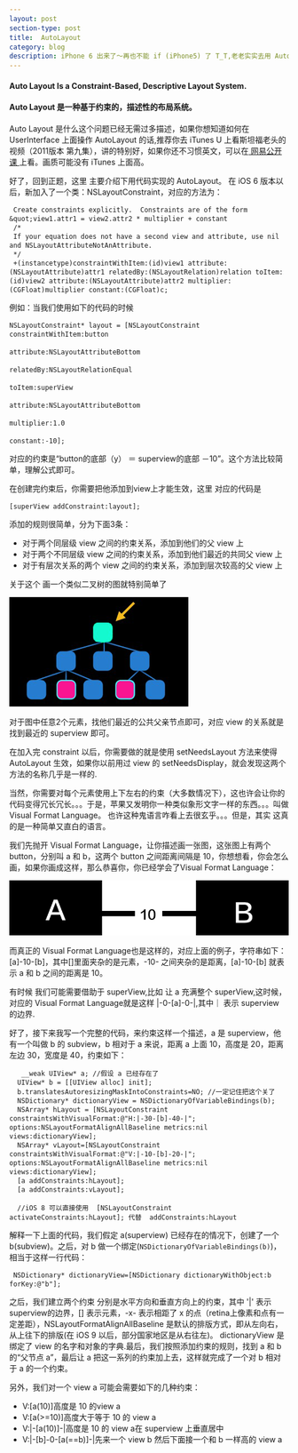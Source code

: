 ```yaml
---
layout: post
section-type: post
title: 	AutoLayout
category: blog
description: iPhone 6 出来了～再也不能 if (iPhone5) 了 T_T,老老实实去用 AutoLayout 把
---
```


#### Auto Layout Is a Constraint-Based, Descriptive Layout System.
#### Auto Layout 是一种基于约束的，描述性的布局系统。

Auto Layout 是什么这个问题已经无需过多描述，如果你想知道如何在 UserInterface 上面操作 AutoLayout 的话,推荐你去 iTunes U 上看斯坦福老头的视频（2011版本 第九集），讲的特别好，如果你还不习惯英文，可以在[ 网易公开课 ](http://v.163.com/movie/2014/1/B/P/M9H7S9F1H_M9H80K2BP.html)上看。画质可能没有 iTunes 上面高。

好了，回到正题，这里 主要介绍下用代码实现的 AutoLayout。
在 iOS 6 版本以后，新加入了一个类：NSLayoutConstraint，对应的方法为：
	

	 Create constraints explicitly.  Constraints are of the form &quot;view1.attr1 = view2.attr2 * multiplier + constant
	 /*
	 If your equation does not have a second view and attribute, use nil and NSLayoutAttributeNotAnAttribute.
	 */
	 +(instancetype)constraintWithItem:(id)view1 attribute:(NSLayoutAttribute)attr1 relatedBy:(NSLayoutRelation)relation toItem:(id)view2 attribute:(NSLayoutAttribute)attr2 multiplier:(CGFloat)multiplier constant:(CGFloat)c;

	
例如：当我们使用如下的代码的时候
	
	NSLayoutConstraint* layout = [NSLayoutConstraint constraintWithItem:button
	                                                          attribute:NSLayoutAttributeBottom
	                                                          relatedBy:NSLayoutRelationEqual
	                                                             toItem:superView
	                                                          attribute:NSLayoutAttributeBottom
	                                                         multiplier:1.0
	                                                           constant:-10];
	
对应的约束是“button的底部（y） ＝ superview的底部 －10”。这个方法比较简单，理解公式即可。

在创建完约束后，你需要把他添加到view上才能生效，这里 对应的代码是

	[superView addConstraint:layout];
		
添加的规则很简单，分为下面3条：

* 对于两个同层级 view 之间的约束关系，添加到他们的父 view 上
* 对于两个不同层级 view 之间的约束关系，添加到他们最近的共同父 view 上
* 对于有层次关系的两个 view 之间的约束关系，添加到层次较高的父 view 上

关于这个 画一个类似二叉树的图就特别简单了

![Visual Format Language](/images/blog/20140930_1.png)

对于图中任意2个元素，找他们最近的公共父亲节点即可，对应 view 的关系就是 找到最近的 superview 即可。


在加入完 constraint 以后，你需要做的就是使用 setNeedsLayout 方法来使得 AutoLayout 生效，如果你以前用过 view 的 setNeedsDisplay，就会发现这两个方法的名称几乎是一样的.

当然，你需要对每个元素使用上下左右的约束（大多数情况下），这也许会让你的代码变得冗长冗长。。。于是，苹果又发明你一种类似象形文字一样的东西。。。叫做 Visual Format Language。 也许这种鬼语言咋看上去很玄乎。。。但是，其实 这真的是一种简单又直白的语言。

我们先抛开 Visual Format Language，让你描述画一张图，这张图上有两个 button，分别叫 a 和 b，这两个 button 之间距离间隔是 10，你想想看，你会怎么画，如果你画成这样，那么恭喜你，你已经学会了Visual Format Language：

![Visual Format Language](/images/blog/20140930_2.png)
 
 
而真正的 Visual Format Language也是这样的，对应上面的例子，字符串如下： [a]-10-[b]，其中[]里面夹杂的是元素，-10- 之间夹杂的是距离，[a]-10-[b] 就表示 a 和 b 之间的距离是 10。

有时候 我们可能需要借助于 superView,比如 让 a 充满整个 superView,这时候，对应的 Visual Format Language就是这样 |-0-[a]-0-|,其中｜ 表示 superview 的边界.

好了，接下来我写一个完整的代码，来约束这样一个描述，a 是 superview，他有一个叫做 b 的 subview，b 相对于 a 来说，距离 a 上面 10，高度是 20，距离左边 30，宽度是 40，约束如下：

	   __weak UIView* a; //假设 a 已经存在了
	  UIView* b = [[UIView alloc] init];
	  b.translatesAutoresizingMaskIntoConstraints=NO; //一定记住把这个关了
	  NSDictionary* dictionaryView = NSDictionaryOfVariableBindings(b);
	  NSArray* hLayout = [NSLayoutConstraint constraintsWithVisualFormat:@"H:|-30-[b]-40-|"; options:NSLayoutFormatAlignAllBaseline metrics:nil views:dictionaryView];
	  NSArray* vLayout=[NSLayoutConstraint constraintsWithVisualFormat:@"V:|-10-[b]-20-|"; options:NSLayoutFormatAlignAllBaseline metrics:nil views:dictionaryView];
	  [a addConstraints:hLayout];
	  [a addConstraints:vLayout];
	  
	  //iOS 8 可以直接使用  [NSLayoutConstraint activateConstraints:hLayout]; 代替  addConstraints:hLayout


解释一下上面的代码，我们假定 a(superview) 已经存在的情况下，创建了一个 b(subview)。之后，对 b 做一个绑定(`NSDictionaryOfVariableBindings(b)`)，相当于这样一行代码：

	 NSDictionary* dictionaryView=[NSDictionary dictionaryWithObject:b forKey:@"b"];	

之后，我们建立两个约束 分别是水平方向和垂直方向上的约束，其中 '|' 表示superview的边界，[] 表示元素，-x- 表示相距了 x 的点（retina上像素和点有一定差距），NSLayoutFormatAlignAllBaseline 是默认的排版方式，即从左向右，从上往下的排版(在 iOS 9 以后，部分国家地区是从右往左)。 dictionaryView 是绑定了 view 的名字和对象的字典.最后，我们按照添加约束的规则，找到 a 和 b 的“父节点 a”，最后让 a 把这一系列的约束加上去，这样就完成了一个对 b 相对于 a 的一个约束。


另外，我们对一个 view a 可能会需要如下的几种约束：

* V:[a(10)]高度是 10 的view a
* V:[a(>=10)]高度大于等于 10 的 view a
* V:|-[a(10)]-|高度是 10 的 view a在 superview 上垂直居中
* V:|-[b]-0-[a(==b)]-|先来一个 view b 然后下面接一个和 b 一样高的 view a



